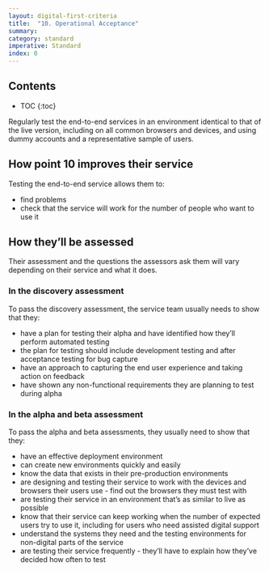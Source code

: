 ```yaml
---
layout: digital-first-criteria
title:  "10. Operational Acceptance"
summary:
category: standard
imperative: Standard
index: 0
---
```


## Contents

* TOC
{:toc}
<!--TOC max3-->

Regularly test the end-to-end services in an environment identical to that of the live version, including on all common browsers and devices, and using dummy accounts and a representative sample of users.

## How point 10 improves their service

Testing the end-to-end service allows them to:

* find problems
* check that the service will work for the number of people who want to use it

## How they’ll be assessed

Their assessment and the questions the assessors ask them will vary depending on their service and what it does.

### In the discovery assessment

To pass the discovery assessment, the service team usually needs to show that they:

* have a plan for testing their alpha and have identified how they’ll perform automated testing
* the plan for testing should include development testing and after acceptance testing for bug capture
* have an approach to capturing the end user experience and taking action on feedback
* have shown any non-functional requirements they are planning to test during alpha

### In the alpha and beta assessment

To pass the alpha and beta assessments, they usually need to show that they:

* have an effective deployment environment
* can create new environments quickly and easily
* know the data that exists in their pre-production environments
* are designing and testing their service to work with the devices and browsers their users use - find out the browsers they must test with
* are testing their service in an environment that’s as similar to live as possible
* know that their service can keep working when the number of expected users try to use it, including for users who need assisted digital support
* understand the systems they need and the testing environments for non-digital parts of the service
* are testing their service frequently - they’ll have to explain how they’ve decided how often to test
